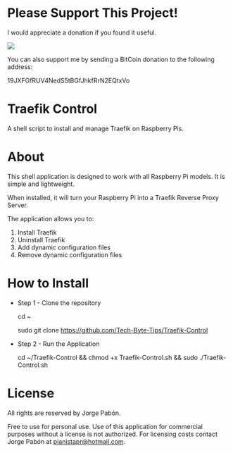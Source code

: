 # Please Support This Project!

I would appreciate a donation if you found it useful.

[![](https://www.paypalobjects.com/en_US/i/btn/btn_donateCC_LG.gif)](https://www.paypal.com/cgi-bin/webscr?cmd=_donations&business=53CD2WNX3698E&lc=US&item_name=PREngineer&item_number=Traefik-Control%2dServer&currency_code=USD&bn=PP%2dDonationsBF%3abtn_donateCC_LG%2egif%3aNonHosted)

You can also support me by sending a BitCoin donation to the following address:

19JXFGfRUV4NedS5tBGfJhkfRrN2EQtxVo

# Traefik Control
A shell script to install and manage Traefik on Raspberry Pis.

# About

This shell application is designed to work with all Raspberry Pi models.  It is simple and lightweight.

When installed, it will turn your Raspberry Pi into a Traefik Reverse Proxy Server.

The application allows you to:

  1. Install Traefik
  2. Uninstall Traefik
  3. Add dynamic configuration files
  4. Remove dynamic configuration files

# How to Install

  * Step 1 - Clone the repository

    cd ~

    sudo git clone https://github.com/Tech-Byte-Tips/Traefik-Control
    
  * Step 2 - Run the Application

    cd ~/Traefik-Control && chmod +x Traefik-Control.sh && sudo ./Traefik-Control.sh

# License

All rights are reserved by Jorge Pabón.

Free to use for personal use.
Use of this application for commercial purposes without a license is not authorized.
For licensing costs contact Jorge Pabón at pianistapr@hotmail.com.
